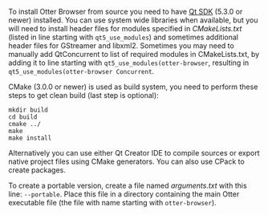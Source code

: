 To install Otter Browser from source you need to have [Qt SDK](http://www.qt.io/download-open-source/) (5.3.0 or newer) installed. You can use system wide libraries when available, but you will need to install header files for modules specified in *CMakeLists.txt* (listed in line starting with `qt5_use_modules`) and sometimes additional header files for GStreamer and libxml2. Sometimes you may need to manually add QtConcurrent to list of required modules in CMakeLists.txt, by adding it to line starting with `qt5_use_modules(otter-browser`, resulting in `qt5_use_modules(otter-browser Concurrent`.

CMake (3.0.0 or newer) is used as build system, you need to perform these steps to get clean build (last step is optional):

    mkdir build
    cd build
    cmake ../
    make
    make install

Alternatively you can use either Qt Creator IDE to compile sources or export native project files using CMake generators. You can also use CPack to create packages.

To create a portable version, create a file named *arguments.txt* with this line:
`--portable`. Place this file in a directory containing the main Otter executable file (the file with name starting with `otter-browser`).
